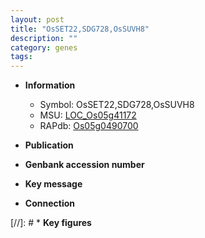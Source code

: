 ```yaml
---
layout: post
title: "OsSET22,SDG728,OsSUVH8"
description: ""
category: genes
tags: 
---
```


* **Information**  
    + Symbol: OsSET22,SDG728,OsSUVH8  
    + MSU: [LOC_Os05g41172](http://rice.uga.edu/cgi-bin/ORF_infopage.cgi?orf=LOC_Os05g41172)  
    + RAPdb: [Os05g0490700](http://rapdb.dna.affrc.go.jp/viewer/gbrowse_details/irgsp1?name=Os05g0490700)  

* **Publication**  

* **Genbank accession number**  

* **Key message**  

* **Connection**  

[//]: # * **Key figures**  


